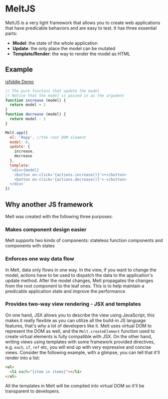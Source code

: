 # MeltJS

MeltJS is a very light framework that allows you to create web applications that have predicable behaviors and are easy to test. It has three essential parts:

* **Model**: the state of the whole application
* **Update**: the only place the model can be mutated
* **Template/Render**: the way to render the model as HTML

## Example
[jsfiddle Demo](https://jsfiddle.net/alex_ou/fomL88qw/)

```javascript
// The pure functons that update the model
// Notice that the model is passed in as the argument
function increase (model) {
  return model + 1
}
function decrease (model) {
  return model - 1
}

Melt.app({
  el: '#app', //the root DOM element
  model: 0,
  update: {
  	increase,
    decrease
  },
  template:
  `<div>{model}
  	<button on-click='{actions.increase()}'>+</button>
    <button on-click='{actions.decrease()}'>-</button>
  </div>`
})

```
## Why another JS framework
Melt was created with the following three purposes:
### Makes component design easier
Melt supports two kinds of components: stateless function components and components with states

### Enforces one way data flow
In Melt, data only flows in one way. In the view, if you want to change the model, actions have to be used to dispatch the data to the application's update method. After the model changes, Melt propagates the changes from the root component to the leaf ones. This is to help maintain a predicable application state and improve the performance

### Provides two-way view rendering - JSX and templates
On one hand, JSX allows you to describe the view using JavaScript, this makes it really flexible as you can utilize all the build-in JS language features, that's why a lot of developers like it. Melt uses virtual DOM to represent the DOM as well, and the `Melt.createElement` function used to create virtual elements is fully compatible with JSX.
On the other hand, writing views using templates with some framework provided directives, e.g. `each`, `if`, `ref` etc, you will end up with very expressive and concise views. Consider the following example, with a glimpse, you can tell that it'll render into a list:

```html
<ul>
  <li each="{item in items}"></li>
</ul>
```
All the templates in Melt will be compiled into virtual DOM so it'll be transparent to developers.
